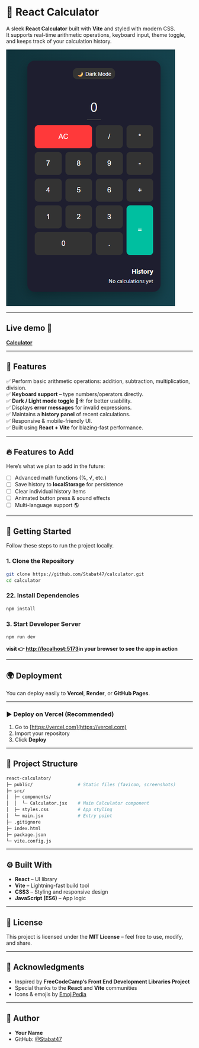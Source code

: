 # 🧮 React Calculator

A sleek **React Calculator** built with **Vite** and styled with modern CSS.  
It supports real-time arithmetic operations, keyboard input, theme toggle, and keeps track of your calculation history.

![Calculator Preview](./public/screenshot.png) 

---

## Live demo 🚀 
**[Calculator](https://calcutor-eight.vercel.app/)**

---

## 🌟 Features

✅ Perform basic arithmetic operations: addition, subtraction, multiplication, division.  
✅ **Keyboard support** – type numbers/operators directly.  
✅ **Dark / Light mode toggle** 🌙☀️ for better usability.  
✅ Displays **error messages** for invalid expressions.  
✅ Maintains a **history panel** of recent calculations.  
✅ Responsive & mobile-friendly UI.  
✅ Built using **React + Vite** for blazing-fast performance.

---

## 🔥 Features to Add
Here’s what we plan to add in the future:

- [ ] Advanced math functions (%, √, etc.)  
- [ ] Save history to **localStorage** for persistence  
- [ ] Clear individual history items  
- [ ] Animated button press & sound effects  
- [ ] Multi-language support 🌎  

---

## 🚀 Getting Started

Follow these steps to run the project locally.

### 1. Clone the Repository
```bash
git clone https://github.com/Stabat47/calculator.git
cd calculator
```

### 22. Install Dependencies
```bash
npm install
```

### 3. Start Developer Server
```bash
npm run dev
```
**visit 👉 [http://localhost:5173](http://localhost:5173)in your browser to see the app in action**

---

## 🌍 Deployment

You can deploy easily to **Vercel**, **Render**, or **GitHub Pages**.

---

### ▶ Deploy on Vercel (Recommended)

1. Go to [https://vercel.com](https://vercel.com)
2. Import your repository
3. Click **Deploy**

---

## 📂 Project Structure
```bash
react-calculator/
├─ public/                 # Static files (favicon, screenshots)
├─ src/
│  ├─ components/
│  │  └─ Calculator.jsx    # Main Calculator component
│  ├─ styles.css           # App styling
│  └─ main.jsx             # Entry point
├─ .gitignore
├─ index.html
├─ package.json
└─ vite.config.js
```

---

## ⚙️ Built With
- **React** – UI library  
- **Vite** – Lightning-fast build tool  
- **CSS3** – Styling and responsive design  
- **JavaScript (ES6)** – App logic  

---

## 📝 License
This project is licensed under the **MIT License** – feel free to use, modify, and share.

---

## 🙌 Acknowledgments
- Inspired by **FreeCodeCamp’s Front End Development Libraries Project**  
- Special thanks to the **React** and **Vite** communities  
- Icons & emojis by [EmojiPedia](https://emojipedia.org/)

---

## 👤 Author
- **Your Name**  
- GitHub: [@Stabat47](https://github.com/Stabat47)
